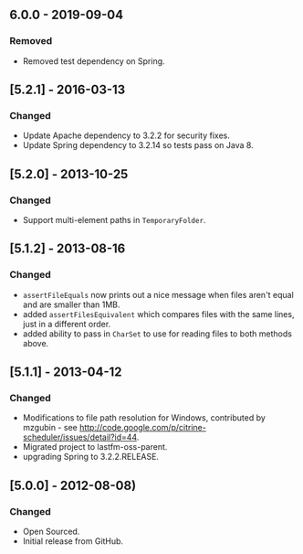 ## 6.0.0 - 2019-09-04
### Removed
- Removed test dependency on Spring. 

## [5.2.1] - 2016-03-13
### Changed
- Update Apache dependency to 3.2.2 for security fixes.
- Update Spring dependency to 3.2.14 so tests pass on Java 8.

## [5.2.0] - 2013-10-25
### Changed
- Support multi-element paths in `TemporaryFolder`.

## [5.1.2] - 2013-08-16
### Changed
- `assertFileEquals` now prints out a nice message when files aren't equal and are smaller than 1MB.
- added `assertFilesEquivalent` which compares files with the same lines, just in a different order.
- added ability to pass in `CharSet` to use for reading files to both methods above.

## [5.1.1] - 2013-04-12
### Changed
- Modifications to file path resolution for Windows, contributed by mzgubin - see http://code.google.com/p/citrine-scheduler/issues/detail?id=44.
- Migrated project to lastfm-oss-parent.
- upgrading Spring to 3.2.2.RELEASE.

## [5.0.0] - 2012-08-08)
### Changed
- Open Sourced.
- Initial release from GitHub.
